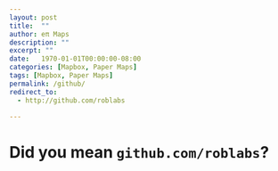 ```yaml
---
layout: post
title:  ""
author: eπ Maps
description: ""
excerpt: ""
date:   1970-01-01T00:00:00-08:00
categories: [Mapbox, Paper Maps]
tags: [Mapbox, Paper Maps]
permalink: /github/
redirect_to:
  - http://github.com/roblabs

---
```


# Did you mean `github.com/roblabs`?
